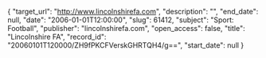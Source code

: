 {
  "target_url": "http://www.lincolnshirefa.com", 
  "description": "", 
  "end_date": null, 
  "date": "2006-01-01T12:00:00", 
  "slug": 61412, 
  "subject": "Sport: Football", 
  "publisher": "lincolnshirefa.com", 
  "open_access": false, 
  "title": "Lincolnshire FA", 
  "record_id": "20060101T120000/ZH9fPKCFVerskGHRTQH4/g==", 
  "start_date": null
}

